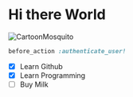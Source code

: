 # Hi there World

![CartoonMosquito](https://github.com/user-attachments/assets/376974c9-9648-4715-b428-98f7b6ea2ad8)

```ruby
before_action :authenticate_user!
```


- [x] Learn Github
- [x] Learn Programming
- [ ] Buy Milk
